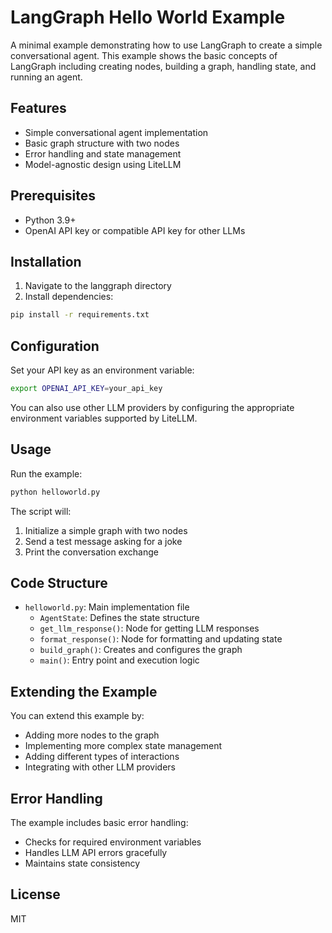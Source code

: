 # LangGraph Hello World Example

A minimal example demonstrating how to use LangGraph to create a simple conversational agent. This example shows the basic concepts of LangGraph including creating nodes, building a graph, handling state, and running an agent.

## Features

- Simple conversational agent implementation
- Basic graph structure with two nodes
- Error handling and state management
- Model-agnostic design using LiteLLM

## Prerequisites

- Python 3.9+
- OpenAI API key or compatible API key for other LLMs

## Installation

1. Navigate to the langgraph directory
2. Install dependencies:
```bash
pip install -r requirements.txt
```

## Configuration

Set your API key as an environment variable:
```bash
export OPENAI_API_KEY=your_api_key
```

You can also use other LLM providers by configuring the appropriate environment variables supported by LiteLLM.

## Usage

Run the example:
```bash
python helloworld.py
```

The script will:
1. Initialize a simple graph with two nodes
2. Send a test message asking for a joke
3. Print the conversation exchange

## Code Structure

- `helloworld.py`: Main implementation file
  - `AgentState`: Defines the state structure
  - `get_llm_response()`: Node for getting LLM responses
  - `format_response()`: Node for formatting and updating state
  - `build_graph()`: Creates and configures the graph
  - `main()`: Entry point and execution logic

## Extending the Example

You can extend this example by:
- Adding more nodes to the graph
- Implementing more complex state management
- Adding different types of interactions
- Integrating with other LLM providers

## Error Handling

The example includes basic error handling:
- Checks for required environment variables
- Handles LLM API errors gracefully
- Maintains state consistency

## License

MIT 